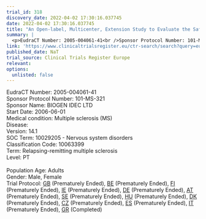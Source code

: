 ```yaml
---
trial_id: 318
discovery_date: 2022-04-02 17:30:16.037745
date: 2022-04-02 17:30:16.037745
title: "An Open-label, Multicenter, Extension Study to Evaluate the Safety and Tolerability of Natalizumab Following Re-Initiation of Dosing in Multiple Sclerosis Subjects Who Have Completed Study C-1801 o..."
summary: |
  <p>EudraCT Number: 2005-004061-41<br />Sponsor Protocol Number: 101-MS-321<br />Sponsor Name: BIOGEN IDEC LTD<br />Start Date: 2006-06-01<br />Medical condition: Multiple sclerosis (MS)<br />Disease: <br />Version: 14.1<br />SOC Term: 10029205 - Nervous system disorders<br />Classification Code: 10063399<br />Term: Relapsing-remitting multiple sclerosis<br />Level: PT<br /><br />Population Age: Adults<br />Gender: Male, Female<br />Trial Protocol: <a href="https://www.clinicaltrialsregister.eu/ctr-search/trial/2005-004061-41/GB">GB</a> (Prematurely Ended), <a href="https://www.clinicaltrialsregister.eu/ctr-search/trial/2005-004061-41/BE">BE</a> (Prematurely Ended), <a href="https://www.clinicaltrialsregister.eu/ctr-search/trial/2005-004061-41/FI">FI</a> (Prematurely Ended), <a href="https://www.clinicaltrialsregister.eu/ctr-search/trial/2005-004061-41/IE">IE</a> (Prematurely Ended), <a href="https://www.clinicaltrialsregister.eu/ctr-search/trial/2005-004061-41/DE">DE</a> (Prematurely Ended), <a href="https://www.clinicaltrialsregister.eu/ctr-search/trial/2005-004061-41/AT">AT</a> (Prematurely Ended), <a href="https://www.clinicaltrialsregister.eu/ctr-search/trial/2005-004061-41/SE">SE</a> (Prematurely Ended), <a href="https://www.clinicaltrialsregister.eu/ctr-search/trial/2005-004061-41/HU">HU</a> (Prematurely Ended), <a href="https://www.clinicaltrialsregister.eu/ctr-search/trial/2005-004061-41/DK">DK</a> (Prematurely Ended), <a href="https://www.clinicaltrialsregister.eu/ctr-search/trial/2005-004061-41/CZ">CZ</a> (Prematurely Ended), <a href="https://www.clinicaltrialsregister.eu/ctr-search/trial/2005-004061-41/ES">ES</a> (Prematurely Ended), <a href="https://www.clinicaltrialsregister.eu/ctr-search/trial/2005-004061-41/IT">IT</a> (Prematurely Ended), <a href="https://www.clinicaltrialsregister.eu/ctr-search/trial/2005-004061-41/GR">GR</a> (Completed)</p>
link: 'https://www.clinicaltrialsregister.eu/ctr-search/search?query=eudract_number:2005-004061-41'
published_date: NaT
trial_source: Clinical Trials Register Europe
relevant: 
options:
  unlisted: false
---
```

<p>EudraCT Number: 2005-004061-41<br />Sponsor Protocol Number: 101-MS-321<br />Sponsor Name: BIOGEN IDEC LTD<br />Start Date: 2006-06-01<br />Medical condition: Multiple sclerosis (MS)<br />Disease: <br />Version: 14.1<br />SOC Term: 10029205 - Nervous system disorders<br />Classification Code: 10063399<br />Term: Relapsing-remitting multiple sclerosis<br />Level: PT<br /><br />Population Age: Adults<br />Gender: Male, Female<br />Trial Protocol: <a href="https://www.clinicaltrialsregister.eu/ctr-search/trial/2005-004061-41/GB">GB</a> (Prematurely Ended), <a href="https://www.clinicaltrialsregister.eu/ctr-search/trial/2005-004061-41/BE">BE</a> (Prematurely Ended), <a href="https://www.clinicaltrialsregister.eu/ctr-search/trial/2005-004061-41/FI">FI</a> (Prematurely Ended), <a href="https://www.clinicaltrialsregister.eu/ctr-search/trial/2005-004061-41/IE">IE</a> (Prematurely Ended), <a href="https://www.clinicaltrialsregister.eu/ctr-search/trial/2005-004061-41/DE">DE</a> (Prematurely Ended), <a href="https://www.clinicaltrialsregister.eu/ctr-search/trial/2005-004061-41/AT">AT</a> (Prematurely Ended), <a href="https://www.clinicaltrialsregister.eu/ctr-search/trial/2005-004061-41/SE">SE</a> (Prematurely Ended), <a href="https://www.clinicaltrialsregister.eu/ctr-search/trial/2005-004061-41/HU">HU</a> (Prematurely Ended), <a href="https://www.clinicaltrialsregister.eu/ctr-search/trial/2005-004061-41/DK">DK</a> (Prematurely Ended), <a href="https://www.clinicaltrialsregister.eu/ctr-search/trial/2005-004061-41/CZ">CZ</a> (Prematurely Ended), <a href="https://www.clinicaltrialsregister.eu/ctr-search/trial/2005-004061-41/ES">ES</a> (Prematurely Ended), <a href="https://www.clinicaltrialsregister.eu/ctr-search/trial/2005-004061-41/IT">IT</a> (Prematurely Ended), <a href="https://www.clinicaltrialsregister.eu/ctr-search/trial/2005-004061-41/GR">GR</a> (Completed)</p>